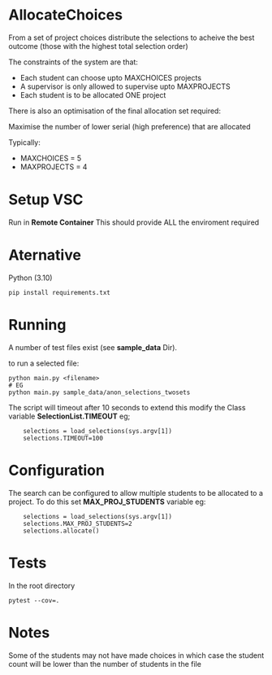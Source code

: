 # AllocateChoices

From a set of  project choices distribute the selections to acheive the best outcome (those with the highest total selection order)

The constraints of the system are that:

* Each student can choose upto MAXCHOICES projects
* A supervisor is only allowed to supervise upto MAXPROJECTS 
* Each student is to be allocated ONE project

There is also an optimisation of the final allocation set required: 

Maximise the number of lower serial (high preference) that are allocated

Typically:

* MAXCHOICES = 5
* MAXPROJECTS = 4

# Setup VSC

Run in **Remote Container** This should provide ALL the enviroment required

# Aternative

Python (3.10) 

```
pip install requirements.txt
```

# Running

A number of test files exist (see **sample_data** Dir).

to run a selected file:

```
python main.py <filename>
# EG
python main.py sample_data/anon_selections_twosets
```

The script will timeout after 10 seconds to extend this modify the Class variable **SelectionList.TIMEOUT** eg;

```
    selections = load_selections(sys.argv[1])
    selections.TIMEOUT=100
```

# Configuration

The search can be configured to allow multiple students to be allocated to a project.  To do this set **MAX_PROJ_STUDENTS** variable eg:

```
    selections = load_selections(sys.argv[1])
    selections.MAX_PROJ_STUDENTS=2
    selections.allocate()
```

# Tests

In the root directory

```
pytest --cov=.
```

# Notes

Some of the students may not have made choices in which case the student count will be lower than the number of students in the file
